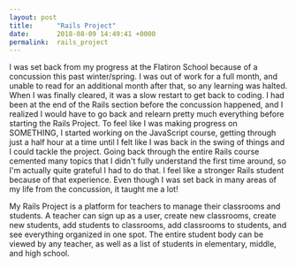 ```yaml
---
layout: post
title:      "Rails Project"
date:       2018-08-09 14:49:41 +0000
permalink:  rails_project
---
```



I was set back from my progress at the Flatiron School because of a concussion this past winter/spring. I was out of work for a full month, and unable to read for an additional month after that, so any learning was halted. When I was finally cleared, it was a slow restart to get back to coding. I had been at the end of the Rails section before the concussion happened, and I realized I would have to go back and relearn pretty much everything before starting the Rails Project. To feel like I was making progress on SOMETHING, I started working on the JavaScript course, getting through just a half hour at a time until I felt like I was back in the swing of things and I could tackle the project. Going back through the entire Rails course cemented many topics that I didn't fully understand the first time around, so I'm actually quite grateful I had to do that. I feel like a stronger Rails student because of that experience. Even though I was set back in many areas of my life from the concussion, it taught me a lot!

My Rails Project is a platform for teachers to manage their classrooms and students. A teacher can sign up as a user, create new classrooms, create new students, add students to classrooms, add classrooms to students, and see everything organized in one spot. The entire student body can be viewed by any teacher, as well as a list of students in elementary, middle, and high school. 
